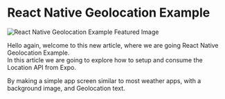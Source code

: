 
# React Native Geolocation Example

  

![React Native Geolocation Example Featured Image](https://reactnativemaster.com/wp-content/uploads/2019/12/React-Native-Geolocation-Example.png)
  



Hello again, welcome to this new article, where we are going React Native Geolocation Example.  
In this article we are going to explore how to setup and consume the Location API from Expo.

By making a simple app screen similar to most weather apps, with a background image, and Geolocation text.


